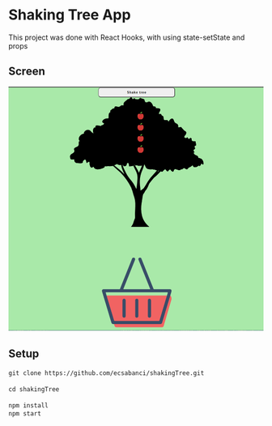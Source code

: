 # Shaking Tree App

This project was done with React Hooks, with using state-setState and props


## Screen

![shakeTree](./docs/shakeTree.png)

## Setup

```
git clone https://github.com/ecsabanci/shakingTree.git

cd shakingTree

npm install
npm start
```